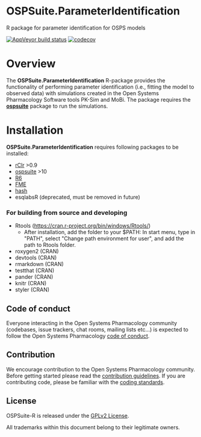 # OSPSuite.ParameterIdentification
R package for parameter identification for OSPS models

  <!-- badges: start -->

[![AppVeyor build status](https://ci.appveyor.com/api/projects/status/github/Open-Systems-Pharmacology/OSPSuite.ParameterIdentification?branch=develop&svg=true)](https://ci.appveyor.com/project/open-systems-pharmacology-ci/ospsuite-parameteridentification)
[![codecov](https://codecov.io/gh/Open-Systems-Pharmacology/OSPSuite.ParameterIdentification/branch/develop/graph/badge.svg)](https://codecov.io/gh/Open-Systems-Pharmacology/OSPSuite.ParameterIdentification)

  <!-- badges: end -->

# Overview
The **OSPSuite.ParameterIdentification** R-package provides the functionality of performing parameter identification (i.e., fitting the model to observed data) with simulations created in the Open Systems Pharmacology Software tools PK-Sim and MoBi. The package requires the [**ospsuite**](https://github.com/Open-Systems-Pharmacology/OSPSuite-R) package to run the simulations.

# Installation

**OSPSuite.ParameterIdentification** requires following packages to be installed:

- [rClr](https://github.com/Open-Systems-Pharmacology/rClr/releases/latest) >0.9
- [ospsuite](https://github.com/Open-Systems-Pharmacology/OSPSuite-R) >10
- [R6](https://github.com/r-lib/R6)
- [FME](https://cran.r-project.org/web/packages/FME/index.html)
- [hash](https://cran.r-project.org/web/packages/hash/)
- esqlabsR (deprecated, must be removed in future)

### For building from source and developing
- Rtools (https://cran.r-project.org/bin/windows/Rtools/)
  - After installation, add the folder to your $PATH: In start menu, type in "PATH", select "Change path environment for user", and add the path to Rtools folder.
- roxygen2 (CRAN)
- devtools (CRAN)
- rmarkdown (CRAN)
- testthat (CRAN)
- pander (CRAN)
- knitr (CRAN)
- styler (CRAN)


## Code of conduct

Everyone interacting in the Open Systems Pharmacology community (codebases, issue trackers, chat rooms, mailing lists etc...) is expected to follow the Open Systems Pharmacology [code of conduct](https://github.com/Open-Systems-Pharmacology/Suite/blob/master/CODE_OF_CONDUCT.md).

## Contribution

We encourage contribution to the Open Systems Pharmacology community. Before getting started please read the [contribution guidelines](https://github.com/Open-Systems-Pharmacology/Suite/blob/master/CONTRIBUTING.md). If you are contributing code, please be familiar with the [coding standards](https://github.com/Open-Systems-Pharmacology/Suite/blob/master/CODING_STANDARDS_R.md).

## License

OSPSuite-R is released under the [GPLv2 License](LICENSE).

All trademarks within this document belong to their legitimate owners.
